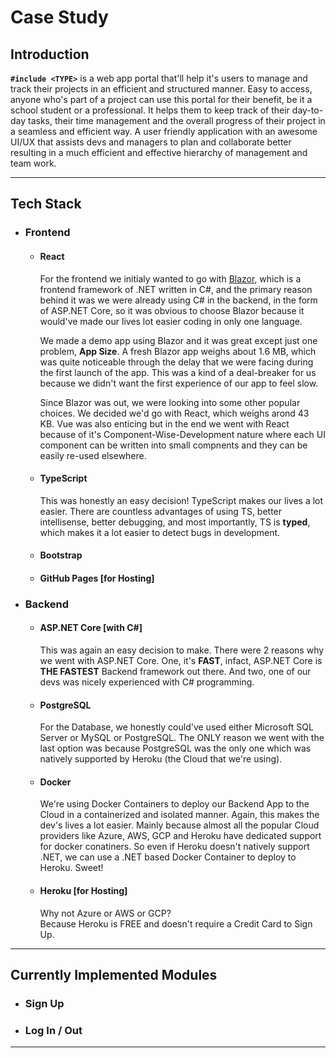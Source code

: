 # Case Study


## Introduction
**`#include <TYPE>`** is a web app portal that'll help it's users to manage and 
track their projects in an efficient and structured manner. Easy to access, 
anyone who's part of a project can use this portal for their benefit, be it 
a school student or a professional. It helps them to keep track of their 
day-to-day tasks, their time management and the overall progress of their 
project in a seamless and efficient way. A user friendly application with an 
awesome UI/UX that assists devs and managers to plan and collaborate better 
resulting in a much efficient and effective hierarchy of management and team 
work.

---

## Tech Stack 

- ### Frontend 

    - #### React
        For the frontend we initialy wanted to go with 
        [Blazor](https://blazor.net), which is a frontend framework of .NET 
        written in C#, and the primary reason behind it was we were already 
        using C# in the backend, in the form of ASP.NET Core, so it was 
        obvious to choose Blazor because it would've made our lives lot easier 
        coding in only one language.

        We made a demo app using Blazor and it was great except just one 
        problem, **App Size**. A fresh Blazor app weighs about 1.6 MB, which 
        was quite noticeable through the delay that we were facing during the 
        first launch of the app. This was a kind of a deal-breaker for us 
        because we didn't want the first experience of our app to feel slow.

        Since Blazor was out, we were looking into some other popular choices. 
        We decided we'd go with React, which weighs arond 43 KB. Vue was also 
        enticing but in the end we went with React because of it's 
        Component-Wise-Development nature where each UI component can be written 
        into small compnents and they can be easily re-used elsewhere.

    - #### TypeScript
        This was honestly an easy decision! TypeScript makes our lives a lot 
        easier. There are countless advantages of using TS, better 
        intellisense, better debugging, and most importantly, TS is **typed**, which makes it a lot easier to detect bugs in development.
    
    - #### Bootstrap 

    - #### GitHub Pages [for Hosting]

- ### Backend 

    - #### ASP.NET Core [with C#]
        This was again an easy decision to make. There were 2 reasons why we 
        went with ASP.NET Core. One, it's **FAST**, infact, ASP.NET Core is 
        **THE FASTEST** Backend framework out there. And two, one of our devs 
        was nicely experienced with C# programming.

    - #### PostgreSQL
        For the Database, we honestly could've used either Microsoft SQL 
        Server or MySQL or PostgreSQL. The ONLY reason we went with the last 
        option was because PostgreSQL was the only one which was natively 
        supported by Heroku (the Cloud that we're using).
    
    - #### Docker
        We're using Docker Containers to deploy our Backend App to the Cloud 
        in a containerized and isolated manner. Again, this makes the dev's 
        lives a lot easier. Mainly because almost all the popular Cloud 
        providers like Azure, AWS, GCP and Heroku have dedicated support for 
        docker conatiners. So even if Heroku doesn't natively support .NET, 
        we can use a .NET based Docker Container to deploy to Heroku. Sweet!

    - #### Heroku [for Hosting]
        Why not Azure or AWS or GCP? 
        <br>
        Because Heroku is FREE and doesn't require a Credit Card to Sign Up.

---

## Currently Implemented Modules

- ### Sign Up

- ### Log In / Out

---

